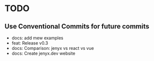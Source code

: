 # TODO

## Use Conventional Commits for future commits

- docs: add mew examples
- feat: Release v0.3
- docs: Comparison: jenyx vs react vs vue
- docs: Create jenyx.dev website
